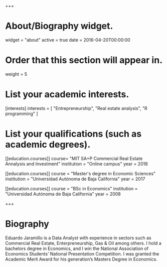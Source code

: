 +++
# About/Biography widget.
widget = "about"
active = true
date = 2016-04-20T00:00:00

# Order that this section will appear in.
weight = 5

# List your academic interests.
[interests]
  interests = [
    "Entrepreneurship",
    "Real estate analysis",
    "R programming"
  ]

# List your qualifications (such as academic degrees).
[[education.courses]]
 course= "MIT SA+P Commercial Real Estate Annalysis and Investment"
 institution = "Online campus"
 year = 2018


[[education.courses]]
  course = "Master's degree in Economic Sciences"
  institution = "Universidad Autónoma de Baja California"
  year = 2017

[[education.courses]]
  course = "BSc in Economics"
  institution = "Universidad Autónoma de Baja California"
  year = 2008
 
+++

# Biography

Eduardo Jaramillo is a Data Analyst with experience in sectors such as Commercial Real Estate, Enterpreneurship, Gas & Oil among others. I hold a bachelors degree in Economics, and I win the National Association of Economics Students’ National Presentation Competition. I was granted the Academic Merit Award for his generation’s Masters Degree in Economics. 